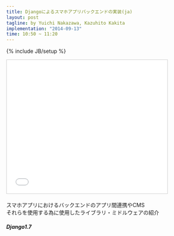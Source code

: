 ```yaml
---
title: Djangoによるスマホアプリバックエンドの実装(ja)
layout: post
tagline: by Yuichi Nakazawa, Kazuhito Kakita
implementation: "2014-09-13"
time: 10:50 ~ 11:20
---
```


{% include JB/setup %}

<iframe src="//www.slideshare.net/slideshow/embed_code/39058203" width="427" height="356" frameborder="0" marginwidth="0" marginheight="0" scrolling="no" style="border:1px solid #CCC; border-width:1px; margin-bottom:5px; max-width: 100%;" allowfullscreen> </iframe>

スマホアプリにおけるバックエンドのアプリ間連携やCMS  
それらを使用する為に使用したライブラリ・ミドルウェアの紹介  

###### **Django1.7**
